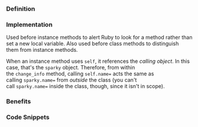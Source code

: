 ### Definition


### Implementation
Used before instance methods to alert Ruby to look for a method rather than set a new local variable. Also used before class methods to distinguish them from instance methods.

When an instance method uses `self`, it references the _calling object_. In this case, that's the `sparky` object. Therefore, from within the `change_info` method, calling `self.name=` acts the same as calling `sparky.name=` from _outside_ the class (you can't call `sparky.name=` inside the class, though, since it isn't in scope).

### Benefits


### Code Snippets


